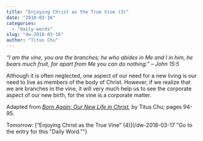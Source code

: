 ```yaml
---
title: "Enjoying Christ as the True Vine (3)"
date: "2018-03-16"
categories: 
  - "daily-words"
slug: "dw-2018-03-16"
author: "Titus Chu"
---
```


_“I am the vine, you are the branches; he who abides in Me and I in him, he bears much fruit, for apart from Me you can do nothing.”_ _– John 15:5_

Although it is often neglected, one aspect of our need for a new living is our need to live as members of the body of Christ. However, if we realize that we are branches in the vine, it will very much help us to see the corporate aspect of our new birth, for the vine is a corporate matter.

Adapted from _[Born Again: Our New Life in Christ](/book-born-again/ "Go to the listing for this book."),_ by Titus Chu; pages 94-95.

Tomorrow: [“Enjoying Christ as the True Vine” (4)](/dw-2018-03-17 "Go to the entry for this "Daily Word."")
